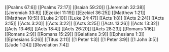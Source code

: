 [[Psalms 67:6]]
[[Psalms 72:17]]
[[Isaiah 59:20]]
[[Jeremiah 32:38]]
[[Jeremiah 33:8]]
[[Ezekiel 11:19]]
[[Ezekiel 36:25]]
[[Matthew 1:21]]
[[Matthew 10:5]]
[[Luke 2:10]]
[[Luke 24:47]]
[[Acts 1:8]]
[[Acts 2:24]]
[[Acts 3:15]]
[[Acts 3:20]]
[[Acts 3:22]]
[[Acts 3:25]]
[[Acts 13:26]]
[[Acts 13:32]]
[[Acts 13:46]]
[[Acts 18:4]]
[[Acts 26:20]]
[[Acts 28:23]]
[[Romans 1:16]]
[[Romans 2:9]]
[[Romans 15:29]]
[[Galatians 3:9]]
[[Ephesians 1:3]]
[[Ephesians 5:26]]
[[Titus 2:11]]
[[1 Peter 1:3]]
[[1 Peter 3:9]]
[[1 John 3:5]]
[[Jude 1:24]]
[[Revelation 7:4]]
